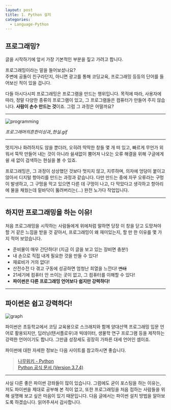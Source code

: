 ```yaml
---
layout: post
title: 1. Python 설치
categories:
  - Language-Python
---
```


## 프로그래밍?

글을 시작하기에 앞서 가장 기본적인 부분을 짚고 가려고 합니다.

프로그래밍이라는 말을 들어보셨나요?  
주변에 공돌이 친구라던지, 아니면 광고를 통해 코딩교육, 프로그래밍 등등의 단어를 들어보신 적이 있을 겁니다.

다들 아시다시피 프로그래밍은 프로그램을 만드는 행위입니다. 목적에 따라, 사용자에 따라, 정말 다양한 종류의 프로그램이 있고, 그 프로그램들은 컴퓨터가 만들어 주지 않습니다. **사람이 손수 만드는 것**이죠. 그럼 그 과정은 어떨까요?

---

![programming](https://user-images.githubusercontent.com/44010902/63097394-43d73180-bfab-11e9-9a58-785b3cc0111a.gif)

_프로그래머의*흔한*이상과\_현실.gif_

---

멋지거나 화려하지도 않을 뿐더러, 오히려 딱딱한 창들 몇 개 떠 있고, 빠르게 무언가 외워서 뚝딱 만들어 내는 것이 아니라 쉴새없이 뿜어져 나오는 오류 해결을 위해 구글에게 쉴 새 없이 검색하는 현실을 볼 수 있죠.

프로그래밍은, 그 과정이 상상했던 것보다 멋지지 않고, 지루하며, 의자에 엉덩이 붙이고 앉아서 디지털 항아리를 만드는 과정과 같습니다. 다만 만드는 중에 자꾸 오류라는 구멍이 발생하고, 그 구멍을 막고 있으면 다른 데 구멍이 나고, 다 막았다고 생각하고 항아리에 물을 채웠는데 밑바닥이 뚫려버리는(...) 완전 노가다 작업입니다.

---

## 하지만 프로그래밍을 하는 이유!

처음 프로그래밍을 시작하는 사람들에게 위에처럼 말하면 당장 이 창을 닫고 도망쳐야 할 거 같은 느낌을 받을 것 같아서, 프로그래밍이 왜 재미있는지, 할 만 한 이유를 몇 가지 적어 보았습니다.

- 준비물이 매우 간단하다! (지금 이 글을 보고 있는 장비면 충분!)
- 내 손으로 직접 내게 필요한 것을 만들 수 있다!
- 재료비가 거의 없다!
- 산전수전 다 겪고 구동에 성공하면 엄청난 희열을 느낀다! ~~변태~~
- 21세기에 컴퓨터 안 쓰이는 곳이 없고, 그 컴퓨터를 이해할 수 있다!
- **파이썬은 다른 프로그래밍 언어보다 쉽지만 강력하다!**

---

## 파이썬은 쉽고 강력하다!

![graph](https://user-images.githubusercontent.com/44010902/63108605-42653380-bfc2-11e9-9018-40d8426dbb3f.jpg)

파이썬은 초등학교에서 코딩 교육용으로 스크래치와 함께 양대산맥 프로그래밍 입문 언어로 활용되지만, 딥러닝(텐서플로우)과 빅데이터, 생물학 연구 프로그램 등을 제작하는 강력한 언어이기도 합니다. 그만큼 성장세도 굉장히 가파른 대세 언어인 셈이죠.

파이썬에 대한 자세한 정보는 다음 사이트를 참고하시면 좋습니다.

> [나무위키 - Python](https://namu.wiki/w/Python)  
> [Python 공식 문서 (Version 3.7.4)](https://docs.python.org/ko/3.7/)

---

사실 다른 좋은 파이썬 강좌들이 많이 있습니다. 그럼에도 굳이 포스팅을 하는 이유는, 저도 파이썬을 제대로 공부해 본 적이 없고, 또한 프로그래밍을 처음 접하는 사람들을 위해 설명해 보고 싶은 마음이 있기 때문입니다. 다음 글에서는 파이썬 설치 방법을 알아보도록 하겠습니다. 읽어주셔서 감사합니다.
